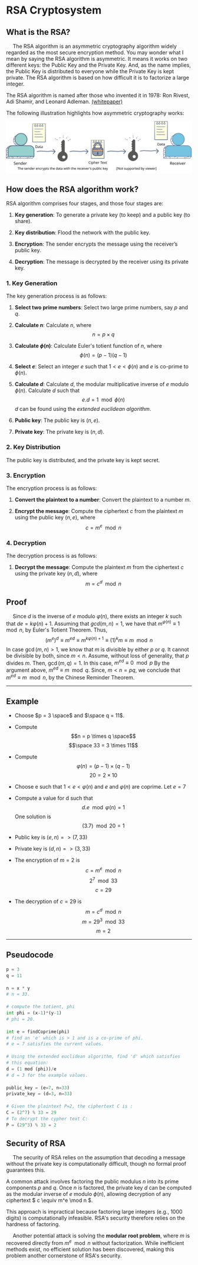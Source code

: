 # RSA Cryptosystem

## What is the RSA?

&emsp; The RSA algorithm is an asymmetric cryptography algorithm widely regarded as the most secure encryption method. You may wonder what I mean by saying the RSA algorithm is asymmetric. It means it works on two different keys: the Public Key and the Private Key. And, as the name implies, the Public Key is distributed to everyone while the Private Key is kept private. The RSA algorithm is based on how difficult it is to factorize a large integer.

The RSA algorithm is named after those who invented it in 1978: Ron Rivest, Adi Shamir, and Leonard Adleman. [(whitepaper)](https://people.csail.mit.edu/rivest/Rsapaper.pdf)

The following illustration highlights how asymmetric cryptography works:

<div style="display: flex; justify-content: center;">
<img src="../../img/number-theory-cryptography/rsa-01.svg" />
</div>

## How does the RSA algorithm work?

RSA algorithm comprises four stages, and those four stages are:

1. **Key generation**: To generate a private key (to keep) and a public key (to share).

2. **Key distribution**: Flood the network with the public key.

3. **Encryption**: The sender encrypts the message using the receiver’s public key.

4. **Decryption**: The message is decrypted by the receiver using its private key.

### 1. Key Generation

The key generation process is as follows:

1. **Select two prime numbers**: Select two large prime numbers, say $p$ and $q$.

2. **Calculate $n$**: Calculate $n$, where $$n = p \times q$$

3. **Calculate $\phi(n)$**: Calculate Euler's totient function of $n$, where $$\phi(n) = (p-1)(q-1)$$

4. **Select $e$**: Select an integer $e$ such that $1 < e < \phi(n)$ and $e$ is co-prime to $\phi(n)$.

5. **Calculate $d$**: Calculate $d$, the modular multiplicative inverse of $e$ modulo $\phi(n)$. Calculate $d$ such that $$e.d=1 \mod ϕ(n)$$
   $d$ can be found using the _extended euclidean algorithm_.

6. **Public key**: The public key is $(n, e)$.

7. **Private key**: The private key is $(n, d)$.

### 2. Key Distribution

The public key is distributed, and the private key is kept secret.

### 3. Encryption

The encryption process is as follows:

1. **Convert the plaintext to a number**: Convert the plaintext to a number $m$.

2. **Encrypt the message**: Compute the ciphertext $c$ from the plaintext $m$ using the public key $(n, e)$, where $$c = m^e \mod n$$

### 4. Decryption

The decryption process is as follows:

1. **Decrypt the message**: Compute the plaintext $m$ from the ciphertext $c$ using the private key $(n, d)$, where $$m = c^d \mod n$$

## Proof

&emsp; Since $d$ is the inverse of $e$ modulo $φ(n)$, there exists an integer $k$ such that $de=kφ(n)+1$. Assuming that $gcd(m,n)=1$, we have that
$m^{φ(n)} ≡1 \mod n$, by Euler's Totient Theorem. Thus, $$(m^e)^d ≡ m^{ed} ≡ m^{kφ(n)+1} ≡ (1)^k m ≡m \mod n$$ In case $\gcd(m,n)>1$, we know that
$m$ is divisible by either $p$ or $q$. It cannot be divisible by both, since $m<n$. Assume, without loss of generality, that $p$ divides $m$. Then,
$\gcd(m,q)=1$. In this case, $m^{ed} ≡ 0 \mod p$ By the argument above, $m^{ed} ≡ m \mod q$. Since, $m<n=pq$, we conclude that $m^{ed} ≡ m \mod n$, by the Chinese Reminder Theorem.

---

## Example

- Choose $p = 3 \space$ and $\space q = 11$.

- Compute $$n = p \times q \space$$ $$\space 33 =  3 \times 11$$

- Compute $$φ(n) = (p - 1) \times (q - 1)$$ $$20 = 2 \times 10$$

- Choose e such that $1 < e < φ(n)$ and $e$ and $φ (n)$ are coprime. Let $e = 7$

- Compute a value for d such that $$d.e \mod φ(n) = 1$$ One solution is $$(3.7) \mod 20 = 1$$

- Public key is $(e, n) => (7, 33)$

- Private key is $(d, n) => (3, 33)$

- The encryption of $m = 2$ is $$c = m^e \mod n$$ $$2^7 \mod 33$$ $$c=29$$

- The decryption of $c = 29$ is $$m = c^d \mod n$$ $$m = 29^3 \mod 33$$ $$m=2$$

---

## Pseudocode

```python
p = 3
q = 11

n = x * y
# n = 33.

# compute the totient, phi
int phi = (x-1)*(y-1)
# phi = 20.

int e = findCoprime(phi)
# find an 'e' which is > 1 and is a co-prime of phi.
# e = 7 satisfies the current values.

# Using the extended euclidean algorithm, find 'd' which satisfies
# this equation:
d = (1 mod (phi))/e
# d = 3 for the example values.

public_key = (e=7, n=33)
private_key = (d=3, n=33)

# Given the plaintext P=2, the ciphertext C is :
C = (2^7) % 33 = 29
# To decrypt the cypher text C:
P = (29^3) % 33 = 2
```

## Security of RSA

&emsp; The security of RSA relies on the assumption that decoding a message without the private key is computationally difficult, though no formal proof guarantees this.

A common attack involves factoring the public modulus $n$ into its prime components $p$ and $q$. Once $n$ is factored, the private key $d$ can be computed as the modular inverse of $e$ modulo $\phi(n)$, allowing decryption of any ciphertext $ c \equiv m^e \mod n $.

This approach is impractical because factoring large integers (e.g., $1000$ digits) is computationally infeasible. RSA's security therefore relies on the hardness of factoring.

&emsp; Another potential attack is solving the **modular root problem**, where $m$ is recovered directly from $m^e \mod n$ without factorization. While inefficient methods exist, no efficient solution has been discovered, making this problem another cornerstone of RSA's security.

<br/>
<br/>
